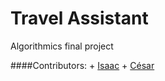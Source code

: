 # Travel Assistant
Algorithmics final project 

####Contributors: 
    + [Isaac](https://github.com/isaacfulcrum)
    + [César](https://github.com/hiromi00)
